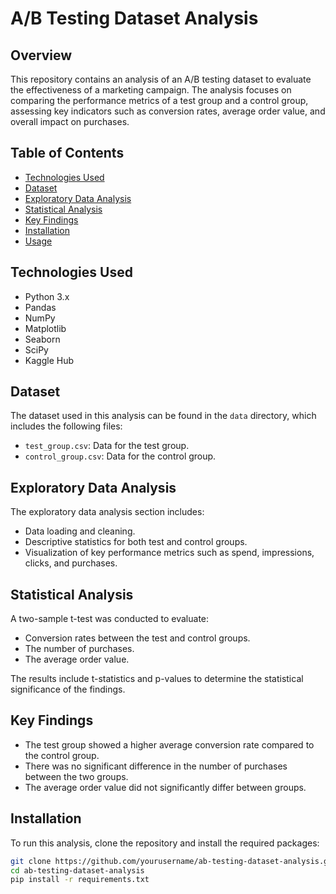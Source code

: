 # A/B Testing Dataset Analysis

## Overview

This repository contains an analysis of an A/B testing dataset to evaluate the effectiveness of a marketing campaign. The analysis focuses on comparing the performance metrics of a test group and a control group, assessing key indicators such as conversion rates, average order value, and overall impact on purchases.

## Table of Contents

- [Technologies Used](#technologies-used)
- [Dataset](#dataset)
- [Exploratory Data Analysis](#exploratory-data-analysis)
- [Statistical Analysis](#statistical-analysis)
- [Key Findings](#key-findings)
- [Installation](#installation)
- [Usage](#usage)

## Technologies Used

- Python 3.x
- Pandas
- NumPy
- Matplotlib
- Seaborn
- SciPy
- Kaggle Hub

## Dataset

The dataset used in this analysis can be found in the `data` directory, which includes the following files:

- `test_group.csv`: Data for the test group.
- `control_group.csv`: Data for the control group.

## Exploratory Data Analysis

The exploratory data analysis section includes:

- Data loading and cleaning.
- Descriptive statistics for both test and control groups.
- Visualization of key performance metrics such as spend, impressions, clicks, and purchases.

## Statistical Analysis

A two-sample t-test was conducted to evaluate:

- Conversion rates between the test and control groups.
- The number of purchases.
- The average order value.

The results include t-statistics and p-values to determine the statistical significance of the findings.

## Key Findings

- The test group showed a higher average conversion rate compared to the control group.
- There was no significant difference in the number of purchases between the two groups.
- The average order value did not significantly differ between groups.

## Installation

To run this analysis, clone the repository and install the required packages:

```bash
git clone https://github.com/yourusername/ab-testing-dataset-analysis.git
cd ab-testing-dataset-analysis
pip install -r requirements.txt
